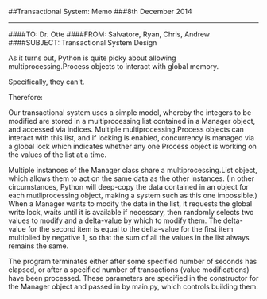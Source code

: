 ##Transactional System: Memo
###8th December 2014

-----

####TO: Dr. Otte
####FROM: Salvatore, Ryan, Chris, Andrew
####SUBJECT: Transactional System Design

As it turns out, Python is quite picky about allowing
multiprocessing.Process objects to interact with global memory.

Specifically, they can't.

Therefore:

Our transactional system uses a simple model, whereby the integers to be
modified are stored in a multiprocessing list contained in a Manager object,
and accessed via indices. Multiple multiprocessing.Process objects can
interact with this list, and if locking is enabled, concurrency is managed
via a global lock which indicates whether any one Process object is working
on the values of the list at a time. 

Multiple instances of the Manager class share a multiprocessing.List object,
which allows them to act on the same data as the other instances. (In other
circumstances, Python will deep-copy the data contained in an object for
each mutliprocessing object, making a system such as this one impossible.) 
When a Manager wants to modify the data in the list, it requests the global
write lock, waits until it is available if necessary, then randomly selects
two values to modify and a delta-value by which to modify them. The
delta-value for the second item is equal to the delta-value for the first
item multiplied by negative 1, so that the sum of all the values in the list
always remains the same. 

The program terminates either after some specified number of seconds has
elapsed, or after a specified number of transactions (value modifications)
have been processed. These parameters are specified in the constructor for
the Manager object and passed in by main.py, which controls building them. 
